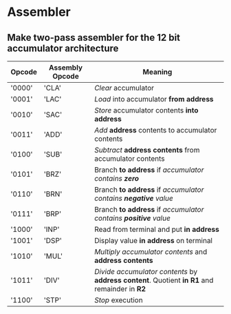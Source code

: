 # Assembler
Make two-pass assembler for the 12 bit accumulator architecture
--------------------------------------
|Opcode | Assembly Opcode   |Meaning |
|-------|--------------------|------------------|
|'0000'   |     'CLA'            | *Clear* accumulator |
|'0001'   |     'LAC'            | *Load* into accumulator **from address**|
|'0010'   |     'SAC'            | *Store* accumulator contents **into address**|
|'0011'   |     'ADD'            | *Add* **address** contents to accumulator contents|
|'0100'   |     'SUB'            | *Subtract* **address contents** from accumulator contents|
|'0101'   |     'BRZ'            | Branch **to address** if *accumulator contains **zero***|
|'0110'   |     'BRN'            | Branch **to address** if *accumulator contains **negative** value*|
|'0111'   |     'BRP'            | Branch **to address** if *accumulator contains **positive** value*|
|'1000'   |     'INP'            | Read from terminal and put **in address**|
|'1001'   |     'DSP'            | Display value **in address** on terminal|
|'1010'   |     'MUL'            | *Multiply accumulator contents* and **address contents**|
|'1011'  |     'DIV'            |*Divide accumulator contents* by **address content**. Quotient **in R1** and remainder in **R2**|
|'1100'   |     'STP'            | *Stop* execution|
